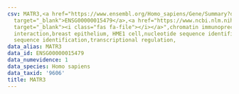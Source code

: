```yaml
---
csv: MATR3,<a href="https://www.ensembl.org/Homo_sapiens/Gene/Summary?db=core;g=ENSG00000015479"
  target="_blank">ENSG00000015479</a>,<a href="https://www.ncbi.nlm.nih.gov/pubmed/22863008"
  target="_blank"><i class="fas fa-file"></i></a>",chromatin immunoprecipitation assay,direct
  interaction,breast epithelium, HME1 cell,nucleotide sequence identification,nucleotide
  sequence identification,transcriptional regulation,
data_alias: MATR3
data_id: ENSG00000015479
data_numevidence: 1
data_species: Homo sapiens
data_taxid: '9606'
title: MATR3
---
```

